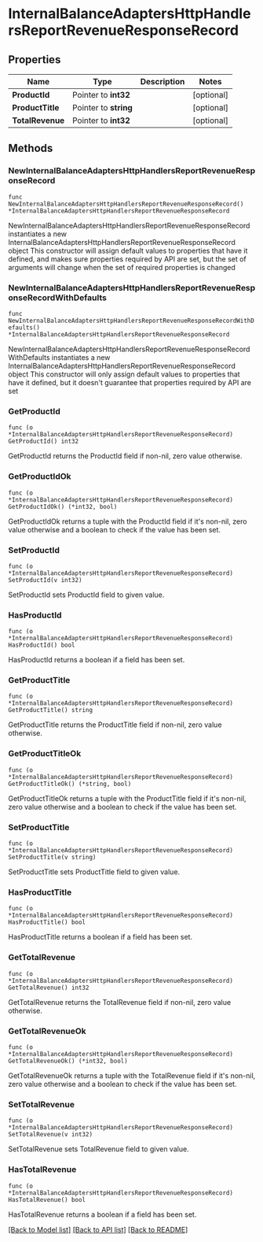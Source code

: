 # InternalBalanceAdaptersHttpHandlersReportRevenueResponseRecord

## Properties

Name | Type | Description | Notes
------------ | ------------- | ------------- | -------------
**ProductId** | Pointer to **int32** |  | [optional] 
**ProductTitle** | Pointer to **string** |  | [optional] 
**TotalRevenue** | Pointer to **int32** |  | [optional] 

## Methods

### NewInternalBalanceAdaptersHttpHandlersReportRevenueResponseRecord

`func NewInternalBalanceAdaptersHttpHandlersReportRevenueResponseRecord() *InternalBalanceAdaptersHttpHandlersReportRevenueResponseRecord`

NewInternalBalanceAdaptersHttpHandlersReportRevenueResponseRecord instantiates a new InternalBalanceAdaptersHttpHandlersReportRevenueResponseRecord object
This constructor will assign default values to properties that have it defined,
and makes sure properties required by API are set, but the set of arguments
will change when the set of required properties is changed

### NewInternalBalanceAdaptersHttpHandlersReportRevenueResponseRecordWithDefaults

`func NewInternalBalanceAdaptersHttpHandlersReportRevenueResponseRecordWithDefaults() *InternalBalanceAdaptersHttpHandlersReportRevenueResponseRecord`

NewInternalBalanceAdaptersHttpHandlersReportRevenueResponseRecordWithDefaults instantiates a new InternalBalanceAdaptersHttpHandlersReportRevenueResponseRecord object
This constructor will only assign default values to properties that have it defined,
but it doesn't guarantee that properties required by API are set

### GetProductId

`func (o *InternalBalanceAdaptersHttpHandlersReportRevenueResponseRecord) GetProductId() int32`

GetProductId returns the ProductId field if non-nil, zero value otherwise.

### GetProductIdOk

`func (o *InternalBalanceAdaptersHttpHandlersReportRevenueResponseRecord) GetProductIdOk() (*int32, bool)`

GetProductIdOk returns a tuple with the ProductId field if it's non-nil, zero value otherwise
and a boolean to check if the value has been set.

### SetProductId

`func (o *InternalBalanceAdaptersHttpHandlersReportRevenueResponseRecord) SetProductId(v int32)`

SetProductId sets ProductId field to given value.

### HasProductId

`func (o *InternalBalanceAdaptersHttpHandlersReportRevenueResponseRecord) HasProductId() bool`

HasProductId returns a boolean if a field has been set.

### GetProductTitle

`func (o *InternalBalanceAdaptersHttpHandlersReportRevenueResponseRecord) GetProductTitle() string`

GetProductTitle returns the ProductTitle field if non-nil, zero value otherwise.

### GetProductTitleOk

`func (o *InternalBalanceAdaptersHttpHandlersReportRevenueResponseRecord) GetProductTitleOk() (*string, bool)`

GetProductTitleOk returns a tuple with the ProductTitle field if it's non-nil, zero value otherwise
and a boolean to check if the value has been set.

### SetProductTitle

`func (o *InternalBalanceAdaptersHttpHandlersReportRevenueResponseRecord) SetProductTitle(v string)`

SetProductTitle sets ProductTitle field to given value.

### HasProductTitle

`func (o *InternalBalanceAdaptersHttpHandlersReportRevenueResponseRecord) HasProductTitle() bool`

HasProductTitle returns a boolean if a field has been set.

### GetTotalRevenue

`func (o *InternalBalanceAdaptersHttpHandlersReportRevenueResponseRecord) GetTotalRevenue() int32`

GetTotalRevenue returns the TotalRevenue field if non-nil, zero value otherwise.

### GetTotalRevenueOk

`func (o *InternalBalanceAdaptersHttpHandlersReportRevenueResponseRecord) GetTotalRevenueOk() (*int32, bool)`

GetTotalRevenueOk returns a tuple with the TotalRevenue field if it's non-nil, zero value otherwise
and a boolean to check if the value has been set.

### SetTotalRevenue

`func (o *InternalBalanceAdaptersHttpHandlersReportRevenueResponseRecord) SetTotalRevenue(v int32)`

SetTotalRevenue sets TotalRevenue field to given value.

### HasTotalRevenue

`func (o *InternalBalanceAdaptersHttpHandlersReportRevenueResponseRecord) HasTotalRevenue() bool`

HasTotalRevenue returns a boolean if a field has been set.


[[Back to Model list]](../README.md#documentation-for-models) [[Back to API list]](../README.md#documentation-for-api-endpoints) [[Back to README]](../README.md)


